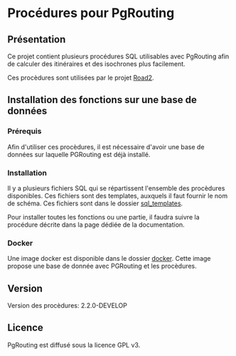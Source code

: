 # Procédures pour PgRouting

## Présentation

Ce projet contient plusieurs procédures SQL utilisables avec PgRouting afin de calculer des itinéraires et des isochrones plus facilement.

Ces procèdures sont utilisées par le projet [Road2](https://github.com/IGNF/road2).

## Installation des fonctions sur une base de données

### Prérequis

Afin d'utiliser ces procèdures, il est nécessaire d'avoir une base de données sur laquelle PGRouting est déjà installé.

### Installation

Il y a plusieurs fichiers SQL qui se répartissent l'ensemble des procèdures disponibles. Ces fichiers sont des templates, auxquels il faut fournir le nom de schéma. Ces fichiers sont dans le dossier [sql_templates](./sql_templates).

Pour installer toutes les fonctions ou une partie, il faudra suivre la procédure décrite dans la page dédiée de la documentation.

### Docker

Une image docker est disponible dans le dossier [docker](./docker). Cette image propose une base de donnée avec PGRouting et les procèdures.

## Version

Version des procèdures: 2.2.0-DEVELOP

## Licence

PgRouting est diffusé sous la licence GPL v3.
